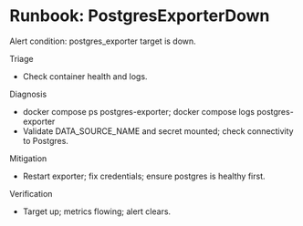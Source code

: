 # Runbook: PostgresExporterDown

Alert condition: postgres_exporter target is down.

Triage

- Check container health and logs.

Diagnosis

- docker compose ps postgres-exporter; docker compose logs postgres-exporter
- Validate DATA_SOURCE_NAME and secret mounted; check connectivity to Postgres.

Mitigation

- Restart exporter; fix credentials; ensure postgres is healthy first.

Verification

- Target up; metrics flowing; alert clears.
